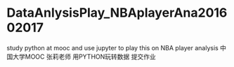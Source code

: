 # DataAnlysisPlay_NBAplayerAna201602017
study python at mooc and use jupyter to play this on NBA player analysis
中国大学MOOC 张莉老师   用PYTHON玩转数据   提交作业

